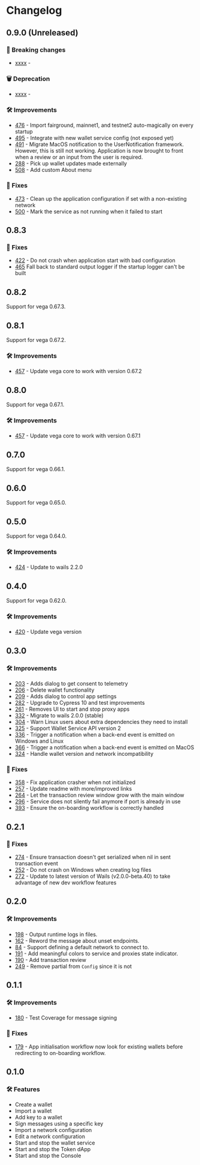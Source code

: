 # Changelog

## 0.9.0 (Unreleased)

### 🚨 Breaking changes

- [xxxx](https://github.com/vegaprotocol/vegawallet-desktop/issues/xxxx) -

### 🗑️ Deprecation

- [xxxx](https://github.com/vegaprotocol/vegawallet-desktop/issues/xxxx) -

### 🛠 Improvements

- [476](https://github.com/vegaprotocol/vegawallet-desktop/issues/476) - Import fairground, mainnet1, and testnet2 auto-magically on every startup
- [495](https://github.com/vegaprotocol/vegawallet-desktop/issues/495) - Integrate with new wallet service config (not exposed yet)
- [491](https://github.com/vegaprotocol/vegawallet-desktop/issues/491) - Migrate MacOS notification to the UserNotification framework. However, this is still not working. Application is now brought to front when a review or an input from the user is required.
- [288](https://github.com/vegaprotocol/vegawallet-desktop/issues/288) - Pick up wallet updates made externally
- [508](https://github.com/vegaprotocol/vegawallet-desktop/issues/508) - Add custom About menu

### 🐛 Fixes

- [473](https://github.com/vegaprotocol/vegawallet-desktop/issues/473) - Clean up the application configuration if set with a non-existing network
- [500](https://github.com/vegaprotocol/vegawallet-desktop/issues/500) - Mark the service as not running when it failed to start

## 0.8.3

### 🐛 Fixes

- [422](https://github.com/vegaprotocol/vegawallet-desktop/issues/422) - Do not crash when application start with bad configuration
- [465](https://github.com/vegaprotocol/vegawallet-desktop/issues/465) Fall back to standard output logger if the startup logger can't be built

## 0.8.2

Support for vega 0.67.3.

## 0.8.1

Support for vega 0.67.2.

### 🛠 Improvements

- [457](https://github.com/vegaprotocol/vega/issues/457) - Update vega core to work with version 0.67.2

## 0.8.0

Support for vega 0.67.1.

### 🛠 Improvements

- [457](https://github.com/vegaprotocol/vega/issues/457) - Update vega core to work with version 0.67.1

## 0.7.0

Support for vega 0.66.1.

## 0.6.0

Support for vega 0.65.0.

## 0.5.0

Support for vega 0.64.0.

### 🛠 Improvements

- [424](https://github.com/vegaprotocol/vegawallet-desktop/issues/424) - Update to wails 2.2.0

## 0.4.0

Support for vega 0.62.0.

### 🛠 Improvements

- [420](https://github.com/vegaprotocol/vegawallet-desktop/issues/420) - Update vega version

## 0.3.0

### 🛠 Improvements

- [203](https://github.com/vegaprotocol/vegawallet-desktop/issues/203) - Adds dialog to get consent to telemetry
- [206](https://github.com/vegaprotocol/vegawallet-desktop/issues/206) - Delete wallet functionality
- [209](https://github.com/vegaprotocol/vegawallet-desktop/issues/209) - Adds dialog to control app settings
- [282](https://github.com/vegaprotocol/vegawallet-desktop/pull/283) - Upgrade to Cypress 10 and test improvements
- [261](https://github.com/vegaprotocol/vegawallet-desktop/issues/261) - Removes UI to start and stop proxy apps
- [332](https://github.com/vegaprotocol/vegawallet-desktop/issues/332) - Migrate to wails 2.0.0 (stable)
- [304](https://github.com/vegaprotocol/vegawallet-desktop/issues/304) - Warn Linux users about extra dependencies they need to install
- [325](https://github.com/vegaprotocol/vegawallet-desktop/issues/325) - Support Wallet Service API version 2
- [336](https://github.com/vegaprotocol/vegawallet-desktop/issues/336) - Trigger a notification when a back-end event is emitted on Windows and Linux
- [366](https://github.com/vegaprotocol/vegawallet-desktop/issues/366) - Trigger a notification when a back-end event is emitted on MacOS
- [324](https://github.com/vegaprotocol/vegawallet-desktop/issues/324) - Handle wallet version and network incompatibility

### 🐛 Fixes

- [358](https://github.com/vegaprotocol/vegawallet-desktop/issues/358) - Fix application crasher when not initialized
- [257](https://github.com/vegaprotocol/vegawallet-desktop/issues/257) - Update readme with more/improved links
- [264](https://github.com/vegaprotocol/vegawallet-desktop/issues/264) - Let the transaction review window grow with the main window
- [296](https://github.com/vegaprotocol/vegawallet-desktop/issues/296) - Service does not silently fail anymore if port is already in use
- [393](https://github.com/vegaprotocol/vegawallet-desktop/issues/393) - Ensure the on-boarding workflow is correctly handled

## 0.2.1

### 🐛 Fixes

- [274](https://github.com/vegaprotocol/vegawallet-desktop/issues/274) - Ensure transaction doesn't get serialized when nil in sent transaction event
- [252](https://github.com/vegaprotocol/vegawallet-desktop/issues/252) - Do not crash on Windows when creating log files
- [272](https://github.com/vegaprotocol/vegawallet-desktop/pull/272) - Update to latest version of Wails (v2.0.0-beta.40) to take advantage of new dev workflow features

## 0.2.0

### 🛠 Improvements

- [198](https://github.com/vegaprotocol/vegawallet-desktop/pull/198) - Output runtime logs in files.
- [162](https://github.com/vegaprotocol/vegawallet-desktop/pull/162) - Reword the message about unset endpoints.
- [84](https://github.com/vegaprotocol/vegawallet-desktop/pull/84) - Support defining a default network to connect to.
- [191](https://github.com/vegaprotocol/vegawallet-desktop/pull/191) - Add meaningful colors to service and proxies state indicator.
- [190](https://github.com/vegaprotocol/vegawallet-desktop/pull/190) - Add transaction review
- [249](https://github.com/vegaprotocol/vegawallet-desktop/pull/249) - Remove partial from `Config` since it is not

## 0.1.1

### 🛠 Improvements

- [180](https://github.com/vegaprotocol/vegawallet-desktop/pull/180) - Test Coverage for message signing

### 🐛 Fixes

- [179](https://github.com/vegaprotocol/vegawallet-desktop/pull/179) - App initialisation workflow now look for existing wallets before redirecting to on-boarding workflow.

## 0.1.0

### 🛠 Features

- Create a wallet
- Import a wallet
- Add key to a wallet
- Sign messages using a specific key
- Import a network configuration
- Edit a network configuration
- Start and stop the wallet service
- Start and stop the Token dApp
- Start and stop the Console
